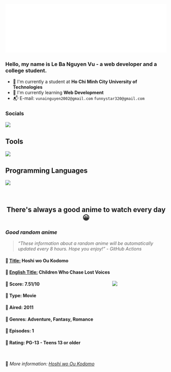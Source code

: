 
<img src="svg/nai.svg" />

<br />

<h3>Hello, my name is <strong>Le Ba Nguyen Vu</strong> - a web developer and a college student.</h3>

- 🏫 I'm currently a student at **Ho Chi Minh City University of Technologies**
- 👀 I'm currently learning **Web Development**
- 📬 E-mail: `vunainguyen2002@gmail.com` `funnystar320@gmail.com`


<h3>Socials</h3>
<a target="_blank" href="https://instagram.com/vu.le1352"><img src="https://skillicons.dev/icons?i=instagram" /></a>

<p>
  <h2>Tools</h2>
  <a href="https://skillicons.dev">
    <img src="https://skillicons.dev/icons?i=git,dotnet,mongodb,express,react,nodejs,bootstrap,tailwind,laravel&theme=dark&perline=3" />
  </a>

  <br />

  <h2>Programming Languages</h2>

  <a href="https://skillicons.dev">
    <img src="https://skillicons.dev/icons?i=javascript,typescript,html,css,cs,php&theme=dark&perline=3" />
  </a>
</p>

<br />

<h2 align="center">There's always a good anime to watch every day 😀</h2>
<h3><i>Good random anime</i></h3>

<blockquote>
<i>
<q>These information about a random anime will be automatically updated every 8 hours. Hope you enjoy!</q> - GitHub Actions
</i>
</blockquote>

<h4>
  <strong>🥭 <u>Title:</u></strong> Hoshi wo Ou Kodomo
</h4>

<h4>🌿 <u>English Title:</u> Children Who Chase Lost Voices</h4>

<img align="right" width="170" src=https://cdn.myanimelist.net/images/anime/1000/133740.jpg />

<h4>🌱 Score: 7.51/10</h4>

<h4>🌲 Type: Movie</h4>

<h4>🌴 Aired: 2011</h4>

<h4>🌵 Genres: Adventure, Fantasy, Romance</h4>

<h4>🥑 Episodes: 1</h4>

<h4>🍏 Rating: PG-13 - Teens 13 or older</h4>

<br />

🍂 *More information: [Hoshi wo Ou Kodomo](https://myanimelist.net/anime/9760/Hoshi_wo_Ou_Kodomo)*
    
